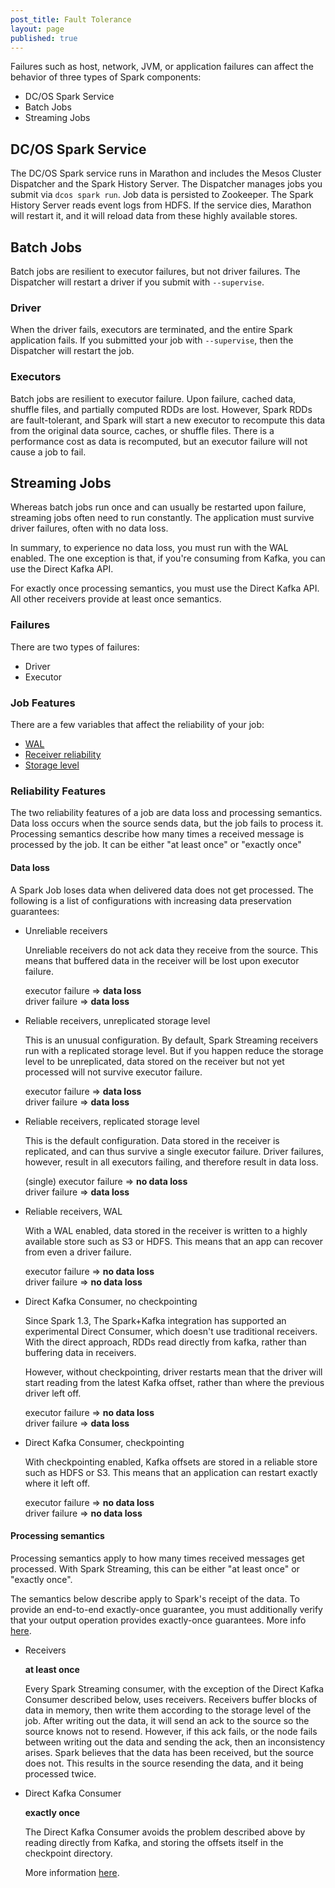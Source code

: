 ```yaml
---
post_title: Fault Tolerance 
layout: page
published: true
---
```


Failures such as host, network, JVM, or application failures can
affect the behavior of three types of Spark components:

- DC/OS Spark Service
- Batch Jobs
- Streaming Jobs

## DC/OS Spark Service

The DC/OS Spark service runs in Marathon and includes the Mesos Cluster
Dispatcher and the Spark History Server.  The Dispatcher manages jobs
you submit via `dcos spark run`.  Job data is persisted to Zookeeper.
The Spark History Server reads event logs from HDFS. If the service
dies, Marathon will restart it, and it will reload data from these
highly available stores.

## Batch Jobs

Batch jobs are resilient to executor failures, but not driver
failures.  The Dispatcher will restart a driver if you submit with
`--supervise`.

### Driver

When the driver fails, executors are terminated, and the entire Spark
application fails.  If you submitted your job with `--supervise`, then
the Dispatcher will restart the job.

### Executors

Batch jobs are resilient to executor failure.  Upon failure, cached
data, shuffle files, and partially computed RDDs are lost.  However,
Spark RDDs are fault-tolerant, and Spark will start a new executor to
recompute this data from the original data source, caches, or shuffle
files.  There is a performance cost as data is recomputed, but an
executor failure will not cause a job to fail.

## Streaming Jobs

Whereas batch jobs run once and can usually be restarted upon failure,
streaming jobs often need to run constantly.  The application must
survive driver failures, often with no data loss.

In summary, to experience no data loss, you must run with the WAL
enabled.  The one exception is that, if you're consuming from Kafka,
you can use the Direct Kafka API.

For exactly once processing semantics, you must use the Direct Kafka
API.  All other receivers provide at least once semantics.

### Failures

There are two types of failures:

- Driver
- Executor

### Job Features

There are a few variables that affect the reliability of your job:

- [WAL][1]
- [Receiver reliability][2]
- [Storage level][3]

### Reliability Features

The two reliability features of a job are data loss and processing
semantics.  Data loss occurs when the source sends data, but the job
fails to process it.  Processing semantics describe how many times a
received message is processed by the job.  It can be either "at least
once" or "exactly once"

#### Data loss

A Spark Job loses data when delivered data does not get processed.
The following is a list of configurations with increasing data
preservation guarantees:

- Unreliable receivers

  Unreliable receivers do not ack data they receive from the source.
  This means that buffered data in the receiver will be lost upon
  executor failure.

  executor failure => **data loss**  
  driver failure => **data loss**

- Reliable receivers, unreplicated storage level

  This is an unusual configuration.  By default, Spark Streaming
  receivers run with a replicated storage level.  But if you happen
  reduce the storage level to be unreplicated, data stored on the
  receiver but not yet processed will not survive executor failure.

  executor failure => **data loss**  
  driver failure => **data loss**

- Reliable receivers, replicated storage level

  This is the default configuration.  Data stored in the receiver is
  replicated, and can thus survive a single executor failure.  Driver
  failures, however, result in all executors failing, and therefore
  result in data loss.

  (single) executor failure => **no data loss**  
  driver failure => **data loss**

- Reliable receivers, WAL

  With a WAL enabled, data stored in the receiver is written to a
  highly available store such as S3 or HDFS.  This means that an app
  can recover from even a driver failure.

  executor failure => **no data loss**  
  driver failure => **no data loss**

- Direct Kafka Consumer, no checkpointing

  Since Spark 1.3, The Spark+Kafka integration has supported an
  experimental Direct Consumer, which doesn't use traditional
  receivers.  With the direct approach, RDDs read directly from kafka,
  rather than buffering data in receivers.

  However, without checkpointing, driver restarts mean that the driver
  will start reading from the latest Kafka offset, rather than where
  the previous driver left off.

  executor failure => **no data loss**  
  driver failure => **data loss**

- Direct Kafka Consumer, checkpointing

  With checkpointing enabled, Kafka offsets are stored in a reliable
  store such as HDFS or S3.  This means that an application can
  restart exactly where it left off.

  executor failure => **no data loss**  
  driver failure => **no data loss**

#### Processing semantics

Processing semantics apply to how many times received messages get
processed.  With Spark Streaming, this can be either "at least once"
or "exactly once".

The semantics below describe apply to Spark's receipt of the data.  To
provide an end-to-end exactly-once guarantee, you must additionally
verify that your output operation provides exactly-once guarantees.
More info [here][4].

- Receivers

  **at least once**

  Every Spark Streaming consumer, with the exception of the Direct
  Kafka Consumer described below, uses receivers.  Receivers buffer
  blocks of data in memory, then write them according to the storage
  level of the job.  After writing out the data, it will send an ack
  to the source so the source knows not to resend.  However, if this
  ack fails, or the node fails between writing out the data and
  sending the ack, then an inconsistency arises.  Spark believes that
  the data has been received, but the source does not.  This results
  in the source resending the data, and it being processed twice.

- Direct Kafka Consumer

  **exactly once**

  The Direct Kafka Consumer avoids the problem described above by
  reading directly from Kafka, and storing the offsets itself in the
  checkpoint directory.

  More information [here][5].
  

[1]: https://spark.apache.org/docs/1.6.0/streaming-programming-guide.html#requirements
[2]: https://spark.apache.org/docs/1.6.0/streaming-programming-guide.html#with-receiver-based-sources
[3]: http://spark.apache.org/docs/latest/programming-guide.html#which-storage-level-to-choose
[4]: http://spark.apache.org/docs/latest/streaming-programming-guide.html#semantics-of-output-operations
[5]: https://databricks.com/blog/2015/03/30/improvements-to-kafka-integration-of-spark-streaming.html
